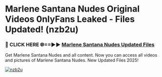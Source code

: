 # Marlene Santana Nudes Original Videos 0nlyFans Leaked - Files Updated! (nzb2u)

<h3>🔴 CLICK HERE 🌐==►► <a href="https://tinyurl.com/52m3yx9h" rel="nofollow">Marlene Santana Nudes Updated Files</a></h3>

Get Marlene Santana Nudes and all content. Now you can access all videos and pictures of Marlene Santana Nudes. New Updated Files 2025!

[![nzb2u](https://i.imgur.com/TnHtlc8.gif)](https://tinyurl.com/52m3yx9h)
